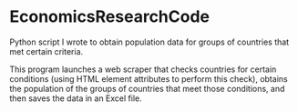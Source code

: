 # EconomicsResearchCode
Python script I wrote to obtain population data for groups of countries that met certain criteria.

This program launches a web scraper that checks countries for certain conditions (using HTML element attributes to perform this check), obtains the population of the groups of countries that meet those conditions, and then saves the data in an Excel file.
